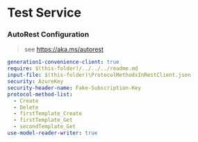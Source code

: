 # Test Service

### AutoRest Configuration

> see https://aka.ms/autorest

```yaml
generation1-convenience-client: true
require: $(this-folder)/../../../readme.md
input-file: $(this-folder)\ProtocolMethodsInRestClient.json
security: AzureKey
security-header-name: Fake-Subscription-Key 
protocol-method-list:
  - Create
  - Delete
  - firstTemplate_Create
  - firstTemplate_Get
  - secondTemplate_Get
use-model-reader-writer: true
```